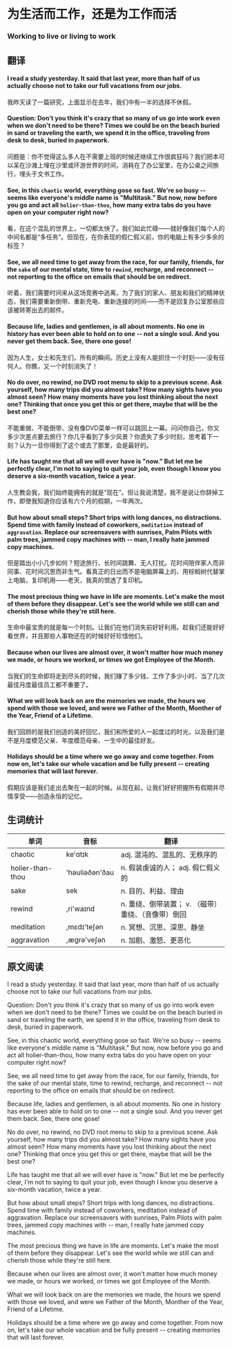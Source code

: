 # 为生活而工作，还是为工作而活
### Working to live or living to work

## 翻译
#### I read a study yesterday. It said that last year, more than half of us actually choose not to take our full vacations from our jobs.
我昨天读了一篇研究，上面显示在去年，我们中有一半的选择不休假。
#### Question: Don't you think it's crazy that so many of us go into work even when we don't need to be there? Times we could be on the beach buried in sand or traveling the earth, we spend it in the office, traveling from desk to desk, buried in paperwork.
问题是：你不觉得这么多人在不需要上班的时候还继续工作很疯狂吗？我们把本可以呆在沙滩上埋在沙里或环游世界的时间，消耗在了办公室里，在办公桌之间旅行，埋头于文书工作。
#### See, in this `chaotic` world, everything gose so fast. We're so busy -- seems like everyone's middle name is "Multitask." But now, now before you go and act all `holier-than-thou`, how many extra tabs do you have open on your computer right now?
看，在这个混乱的世界上，一切都太快了。我们如此忙碌——就好像我们每个人的中间名都是“多任务”。但现在，在你表现的假仁假义前，你的电脑上有多少多余的标签？
#### See, we all need time to get away from the race, for our family, friends, for the `sake` of our mental state, time to `rewind`, recharge, and reconnect -- not reporting to the office on emails that should be on redirect.
听着，我们需要时间来从这场竞赛中逃离，为了我们的家人、朋友和我们的精神状态，我们需要重新倒带、重新充电、重新连接的时间——而不是回复办公室那些应该被转寄出去的邮件。
#### Because life, ladies and gentlemen, is all about moments. No one in history has ever been able to hold on to one -- not a single soul. And you never get them back. See, there one gose!
因为人生，女士和先生们，所有的瞬间。历史上没有人能抓住一个时刻——没有任何人。你瞧，又一个时刻消失了！
#### No do over, no rewind, no DVD root menu to skip to a previous scene. Ask yourself, how many trips did you almost take? How many sights have you almost seen? How many moments have you lost thinking about the next one? Thinking that once you get this or get there, maybe that will be the best one?
不能重做、不能倒带、没有像DVD菜单一样可以跳回上一幕。问问你自己，你又多少次差点要去旅行？你几乎看到了多少风景？你遗失了多少时刻，思考着下一刻？认为一旦你得到了这个或去了那里，会是最好的。
#### Life has taught me that all we will ever have is "now." But let me be perfectly clear, I'm not to saying to quit your job, even though I know you deserve a six-month vacation, twice a year.
人生教会我，我们始终能拥有的就是“现在”。但让我说清楚，我不是说让你辞掉工作，即使我知道你应该有六个月的假期，一年两次。
#### But how about small steps? Short trips with long dances, no distractions. Spend time with family instead of coworkers, `meditation` instead of `aggravation`. Replace our screensavers with sunrises, Palm Pilots with palm trees, jammed copy machines with -- man, I really hate jammed copy machines.
但是踏出小小几步如何？短途旅行、长时间跳舞、无人打扰。花时间陪伴家人而非同事、花时间沉思而非生气。看真正的日出而不是电脑屏幕上的、用棕榈树代替掌上电脑，复印机用——老天，我真的恨透了复印机。
#### The most precious thing we have in life are moments. Let's make the most of them before they disappear. Let's see the world while we still can and cherish those while they're still here.
生命中最宝贵的就是每一个时刻。让我们在他们消失前好好利用。趁我们还能好好看世界，并且那些人事物还在的时候好好珍惜他们。
#### Because when our lives are almost over, it won't matter how much money we made, or hours we worked, or times we got Employee of the Month.
当我们的生命即将走到尽头的时候，我们赚了多少钱、工作了多少小时、当了几次最佳月度最佳员工都不重要了。
#### What we will look back on are the memories we made, the hours we spend with those we loved, and were we Father of the Month, Monther of the Year, Friend of a Lifetime.
我们回顾的是我们创造的美好回忆，我们和所爱的人一起度过的时光，以及我们是不是月度模范父亲、年度模范母亲、一生中的最佳好友。
#### Holidays should be a time where we go away and come together. From now on, let's take our whole vacation and be fully present -- creating memories that will last forever.
假期应该是我们走出去聚在一起的时候。从现在起，让我们好好把握所有假期并尽情享受——创造永恒的记忆。
## 生词统计
| 单词 | 音标 | 翻译 |
|-|-|-|
| chaotic | ke'ɑtɪk | adj. 混沌的、混乱的、无秩序的 |
| holier-than-thou | 'həuliəðən'ðau | n. 假装虔诚的人； adj. 假仁假义的 |
| sake | sek | n. 目的、利益、理由 |
| rewind | ,ri'waɪnd | n. 重绕、倒带装置； v. （磁带）重绕、（音像带）倒回 |
| meditation | ,mɛdɪ'teʃən | n. 冥想、沉思、深思、静坐 |
| aggravation | ,ægrə'veʃən | n. 加剧、激怒、更恶化 |

## 原文阅读
I read a study yesterday. It said that last year, more than half of us actually choose not to take our full vacations from our jobs.

Question: Don't you think it's crazy that so many of us go into work even when we don't need to be there? Times we could be on the beach buried in sand or traveling the earth, we spend it in the office, traveling from desk to desk, buried in paperwork.

See, in this chaotic world, everything gose so fast. We're so busy -- seems like everyone's middle name is "Multitask." But now, now before you go and act all holier-than-thou, how many extra tabs do you have open on your computer right now?

See, we all need time to get away from the race, for our family, friends, for the sake of our mental state, time to rewind, recharge, and reconnect -- not reporting to the office on emails that should be on redirect.

Because life, ladies and gentlemen, is all about moments. No one in history has ever been able to hold on to one -- not a single soul. And you never get them back. See, there one gose!

No do over, no rewind, no DVD root menu to skip to a previous scene. Ask yourself, how many trips did you almost take? How many sights have you almost seen? How many moments have you lost thinking about the next one? Thinking that once you get this or get there, maybe that will be the best one?

Life has taught me that all we will ever have is "now." But let me be perfectly clear, I'm not to saying to quit your job, even though I know you deserve a six-month vacation, twice a year.

But how about small steps? Short trips with long dances, no distractions. Spend time with family instead of coworkers, meditation instead of aggravation. Replace our screensavers with sunrises, Palm Pilots with palm trees, jammed copy machines with -- man, I really hate jammed copy machines.

The most precious thing we have in life are moments. Let's make the most of them before they disappear. Let's see the world while we still can and cherish those while they're still here.

Because when our lives are almost over, it won't matter how much money we made, or hours we worked, or times we got Employee of the Month.

What we will look back on are the memories we made, the hours we spend with those we loved, and were we Father of the Month, Monther of the Year, Friend of a Lifetime.

Holidays should be a time where we go away and come together. From now on, let's take our whole vacation and be fully present -- creating memories that will last forever.

<src-rtyAudio :src="'https://rtyxmd.gitee.io/rtyresources2019/2019-July/Working to live or living to work.mp3'"></src-rtyAudio>
